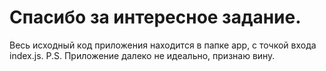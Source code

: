 # Спасибо за интересное задание.

Весь исходный код приложения находится в папке app, с точкой входа index.js.
P.S. Приложение далеко не идеально, признаю вину.

